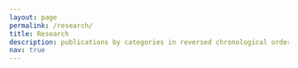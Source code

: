 ```yaml
---
layout: page
permalink: /research/
title: Research
description: publications by categories in reversed chronological order. generated by jekyll-scholar.
nav: true
---
```

<!--
#### Working papers
<div class="publications">
  {% bibliography -f working_papers  %}
</div>


#### Journal articles
<div class="publications">
  {% bibliography -f articles  %}
</div>



#### Works in progress
<div class="publications">
  {% bibliography -f in_progress  %}
</div> -->

